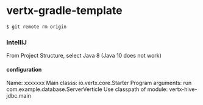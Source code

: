 # vertx-gradle-template

```bash
$ git remote rm origin
```

### IntelliJ
From Project Structure, select Java 8 (Java 10 does not work)

#### configuration
Name: xxxxxxx
Main classs: io.vertx.core.Starter
Program arguments: run com.example.database.ServerVerticle
Use classpath of module: vertx-hive-jdbc.main